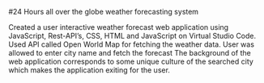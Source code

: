 #24 Hours all over the globe weather forecasting system


  Created a user interactive weather forecast web application using JavaScript, Rest-API’s, CSS, HTML and JavaScript on Virtual Studio Code.
  Used API called Open World Map for fetching the weather data.
  User was allowed to enter city name and fetch the forecast
  The background of the web application corresponds to some unique culture of the searched city which makes the application exiting for the user.
